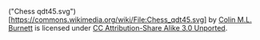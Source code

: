 ("Chess qdt45.svg")[https://commons.wikimedia.org/wiki/File:Chess_qdt45.svg] by [Colin M.L. Burnett](https://en.wikipedia.org/wiki/User:Cburnett) is licensed under [CC Attribution-Share Alike 3.0 Unported](https://creativecommons.org/licenses/by-sa/3.0/deed.en).